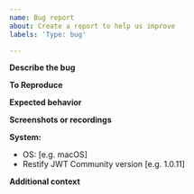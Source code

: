 ```yaml
---
name: Bug report
about: Create a report to help us improve
labels: 'Type: bug'

---
```


<!--
Fill this out before posting. You can delete irrelevant sections
-->

**Describe the bug**
<!-- A clear and concise description of what the bug is. -->

**To Reproduce**
<!--
Steps to reproduce the behavior
-->

**Expected behavior**
<!-- A clear and concise description of what you expected to happen. -->

**Screenshots or recordings**
<!--
If applicable, add screenshots to help explain your problem.
-->

**System:**
 - OS: [e.g. macOS]
 - Restify JWT Community version [e.g. 1.0.11]

**Additional context**
<!-- Add any other context about the problem here. -->

